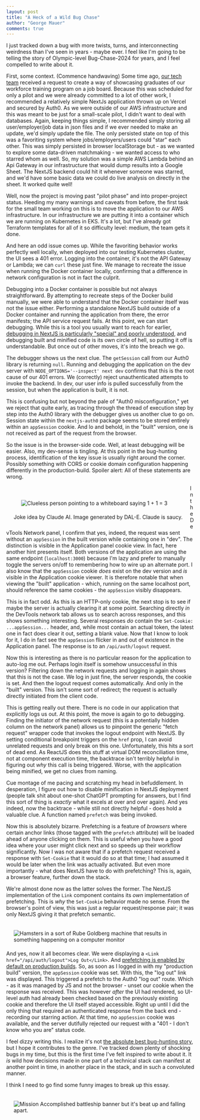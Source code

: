 ```yaml
---
layout: post
title: "A Heck of a Wild Bug Chase"
author: "George Mauer"
comments: true
---
```


I just tracked down a bug with more twists, turns, and interconnecting weirdness than I've seen in years - maybe ever. I feel like I'm going to be telling the story of Olympic-level Bug-Chase-2024 for years, and I feel compelled to write about it.

First, some context. (Commence handwaving) Some time ago, [our tech team](https://www.blocpower.io/) received a request to create a way of showcasing graduates of our workforce training program on a job board. Because this was scheduled for only a pilot and we were already committed to a lot of other work, I recommended a relatively simple NextJs application thrown up on Vercel and secured by Auth0. As we were outside of our AWS infrastructure and this was meant to be just for a small-scale pilot, I didn't want to deal with databases. Again, keeping things simple, I recommended simply storing all user/employer/job data in json files and if we ever needed to make an update, we'd simply update the file. The only persisted state on top of this was a favoriting system where jobs/employers/users could "star" each other. This was simply persisted in browser localStorage but - as we wanted to explore some data-driven matchmaking - we wanted access to who starred whom as well. So, my solution was a simple AWS Lambda behind an Api Gateway in our infrastructure that would dump results into a Google Sheet. The NextJS backend could hit it whenever someone was starred, and we'd have some basic data we could do live analysis on directly in the sheet. It worked quite well!

Well, now the project is moving past "pilot phase" and into proper-project status. Heeding my many warnings and caveats from before, the first task for the small team working on this is to move the application to our AWS infrastructure. In our infrastructure we are putting it into a container which we are running on Kubernetes in EKS. It's a lot, but I've already got Terraform templates for all of it so difficulty level: medium, the team gets it done.

And here an odd issue comes up. While the favoriting behavior works perfectly well locally, when deployed into our testing Kubernetes cluster, the UI sees a 401 error. Logging into the container, it's not the API Gateway or Lambda; we can `curl` these just fine. We manage to recreate the issue when running the Docker container locally, confirming that a difference in network configuration is not in fact the culprit.

<!--break-->

Debugging into a Docker container is possible but not always straightforward. By attempting to recreate steps of the Docker build manually, we were able to understand that the Docker container itself was not the issue either. Performing a standalone NextJS build outside of a Docker container and running the application from there, the error manifests; the API service request fails. At this point, we can start debugging. While this is a tool you usually want to reach for earlier, [debugging in NextJS is particularly "special" and poorly understood](https://github.com/vercel/next.js/issues/62008#issuecomment-2116560006), and debugging built and minified code is its own circle of hell, so putting it off is understandable. But once out of other moves, it's into the breach we go.

The debugger shows us the next clue. The `getSession` call from our Auth0 library is returning `null`. Running and debugging the application on the dev server with `NODE_OPTIONS='--inspect' next dev` confirms that this is the root cause of our 401 errors. We (correctly) reject unauthenticated attempts to invoke the backend. In dev, our user info is pulled successfully from the session, but when the application is built, it is not.

This is confusing but not beyond the pale of "Auth0 misconfiguration," yet we reject that quite early, as tracing through the thread of execution step by step into the Auth0 library with the debugger gives us another clue to go on. Session state within the `nextjs-auth0` package seems to be stored entirely within an `appSession` cookie. And lo and behold, in the "built" version, one is not received as part of the request from the browser.

So the issue is in the browser-side code. Well, at least debugging will be easier. Also, my dev-sense is tingling. At this point in the bug-hunting process, identification of the key issue is usually right around the corner. Possibly something with CORS or cookie domain configuration happening differently in the production-build. Spoiler alert: All of these statements are wrong.

<figure style="float: left; margin: 20px; display: flex; flex-direction: column;">
  <img src="/img/wild-bug-chase/whiteboard-wrong.png" alt="Clueless person pointing to a whiteboard saying 1 + 1 = 3" style="margin: 20px;">
  <figcapture>Joke idea by Claude AI. Image generated by DAL-E. Claude is saucy.</figcapture>
</figure>

In the DevTools Network panel, I confirm that yes, indeed, the request was sent without an `appSession` in the built version while containing one in "dev". The distinction is visible in the Application panel cookie view. In fact, here another hint presents itself. Both versions of the application are using the same endpoint (`localhost:3000`) because I'm lazy and prefer to manually toggle the servers on/off to remembering how to wire up an alternate port. I also know that the `appSession` cookie *does* exist on the dev version and *is* visible in the Application cookie viewer. It is therefore notable that when viewing the "built" application - which, running on the same localhost port, should reference the same cookies - the `appSession` visibly disappears.

This is in fact odd. As this is an HTTP-only cookie, the next stop is to see if maybe the server is actually clearing it at some point. Searching directly *in* the DevTools network tab allows us to search across responses, and this shows something interesting. Several responses *do* contain the `Set-Cookie: ...appSession...` header, and, while most contain an actual token, the latest one in fact does clear it out, setting a blank value. Now that I know to look for it, I do in fact see the `appSession` flicker in and out of existence in the Application panel. The response is to an `/api/auth/logout` request.

Now this is interesting as there is no particular reason for the application to auto-log me out. Perhaps login itself is somehow unsuccessful in this version? Filtering down the network requests and logging in again shows that this is not the case. We log in just fine, the server responds, the cookie is set. And then the logout request comes automatically. And only in the "built" version. This isn't some sort of redirect; the request is actually directly initiated from the client code.

This is getting really out there. There is no code in our application that explicitly logs us out. At this point, the move is again to go to debugging. Finding the initiator of the network request (this is a potentially hidden column on the network panel) allows us to pinpoint the generic "fetch request" wrapper code that invokes the logout endpoint with NextJS. By setting conditional breakpoint triggers on the `href` prop, I can avoid unrelated requests and only break on this one. Unfortunately, this hits a sort of dead end. As ReactJS does this stuff at virtual DOM reconciliation time, not at component execution time, the backtrace isn't terribly helpful in figuring out *why* this call is being triggered. Worse, with the application being minified, we get no clues from naming.

Cue montage of me pacing and scratching my head in befuddlement. In desperation, I figure out how to disable minification in NextJS deployment (people talk shit about one-shot ChatGPT prompting for answers, but I find this sort of thing is *exactly* what it excels at over and over again). And yes indeed, now the backtrace - while still not directly helpful - does hold a valuable clue. A function named `prefetch` was being invoked.

Now this is absolutely bizarre. Prefetching is a feature of *browsers* where certain anchor links (those tagged with the `prefetch` attribute) will be loaded ahead of anyone clicking on them. This is useful when you have a good idea where your user might click next and so speeds up their workflow significantly. Now I was not aware that if a prefetch request received a response with `Set-Cookie` that it would do so at that time; I had assumed it would be later when the link was actually activated. But even more importantly - what does NextJS have to do with prefetching? This is, again, a browser feature, further down the stack.

We're almost done now as the latter solves the former. The NextJS implementation of the `Link` component contains its *own* implementation of prefetching. This is *why* the `Set-Cookie` behavior made no sense. From the browser's point of view, this was just a regular request/response pair; it was only NextJS giving it that prefetch semantic.

<img src="/img/wild-bug-chase/hamster-machine.png" alt="Hamsters in a sort of Rube Goldberg machine that results in something happening on a computer monitor" style="float: right; margin: 20px;" />

And yes, now it all becomes clear. We were displaying a `<Link href="/api/auth/logout">Log Out</Link>`. And [prefetching is enabled by default on production builds](https://nextjs.org/docs/pages/api-reference/components/link#prefetch). So, as soon as I logged in with my "production build" version, the `appSession` cookie was set. With this, the "log out" link was displayed. This triggered a prefetch to the Auth0 "log out" route. Which - as it was managed by JS and not the browser - unset our cookie when the response was received. This was however *after* the UI had rendered, so UI-level auth had already been checked based on the previously existing cookie and therefore the UI itself stayed accessible. Right up until I did the only thing that required an authenticated response from the back end - recording our starring action. At that time, no `appSession` cookie was available, and the server dutifully rejected our request with a "401 - I don't know who you are" status code.

I feel dizzy writing this. I realize it's not [the absolute best bug-hunting story](https://web.mit.edu/jemorris/humor/500-miles), but I hope it contributes to the genre. I've tracked down plenty of shocking bugs in my time, but this is the first time I've felt inspired to write about it. It *is* wild how decisions made in one part of a technical stack can manifest at another point in time, in another place in the stack, and in such a convoluted manner.

I think I need to go find some funny images to break up this essay.

<img src="/img/wild-bug-chase/mission-accomplished.png" alt="Mission Accomplished battleship banner but it's beat up and falling apart." style="margin: 20px;" />
